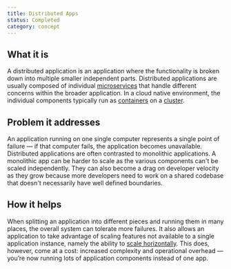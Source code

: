 ```yaml
---
title: Distributed Apps
status: Completed
category: concept
---
```


## What it is

A distributed application is an application where the functionality is broken down into multiple smaller independent parts. Distributed applications are usually composed of individual [microservices](/microservices/) that handle different concerns within the broader application. In a cloud native environment, the individual components typically run as [containers](/container/) on a [cluster](/cluster/). 

## Problem it addresses 

An application running on one single computer represents a single point of failure — if that computer fails, the application becomes unavailable. Distributed applications are often contrasted to monolithic applications. A monolithic app can be harder to scale as the various components can't be scaled independently. They can also become a drag on developer velocity as they grow because more developers need to work on a shared codebase that doesn't necessarily have well defined boundaries.

## How it helps

When splitting an application into different pieces and running them in many places, the overall system can tolerate more failures. It also allows an application to take advantage of scaling features not available to a single application instance, namely the ability to [scale horizontally](/horizontal_scaling/). This does, however, come at a cost: increased complexity and operational overhead — you’re now running lots of application components instead of one app.
